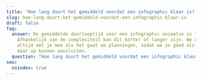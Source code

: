 ```yaml
---
title: "Hoe lang duurt het gemiddeld voordat een infographic klaar is? "
slug: hoe-lang-duurt-het-gemiddeld-voordat-een-infographic-klaar-is
draft: false
faq:
  answer: De gemiddelde doorlooptijd voor een infographic animatie is 1 maand.
    Afhankelijk van de complexiteit kan dit korter of langer zijn. We denken
    altijd met je mee als het gaat om planningen, zodat we zo goed als mogelijk
    daar op kunnen aansluiten.
  question: "Hoe lang duurt het gemiddeld voordat een infographic klaar is? "
seo:
  noindex: true
---
```


